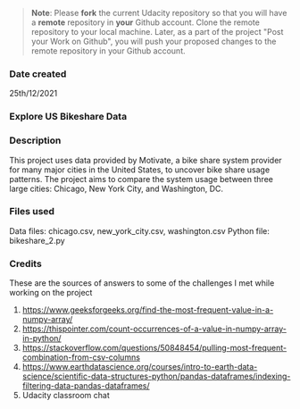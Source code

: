 >**Note**: Please **fork** the current Udacity repository so that you will have a **remote** repository in **your** Github account. Clone the remote repository to your local machine. Later, as a part of the project "Post your Work on Github", you will push your proposed changes to the remote repository in your Github account.

### Date created
25th/12/2021

### Explore US Bikeshare Data

### Description
This project uses data provided by Motivate, a bike share system provider for many major cities in the United States, to uncover bike share usage patterns. The project aims to compare the system usage between three large cities: Chicago, New York City, and Washington, DC.

### Files used
Data files:
chicago.csv, new_york_city.csv, washington.csv
Python file:
bikeshare_2.py

### Credits
These are the sources of answers to some of the challenges I met while working on the project

1. https://www.geeksforgeeks.org/find-the-most-frequent-value-in-a-numpy-array/
2. https://thispointer.com/count-occurrences-of-a-value-in-numpy-array-in-python/
3. https://stackoverflow.com/questions/50848454/pulling-most-frequent-combination-from-csv-columns
4. https://www.earthdatascience.org/courses/intro-to-earth-data-science/scientific-data-structures-python/pandas-dataframes/indexing-filtering-data-pandas-dataframes/
5. Udacity classroom chat
